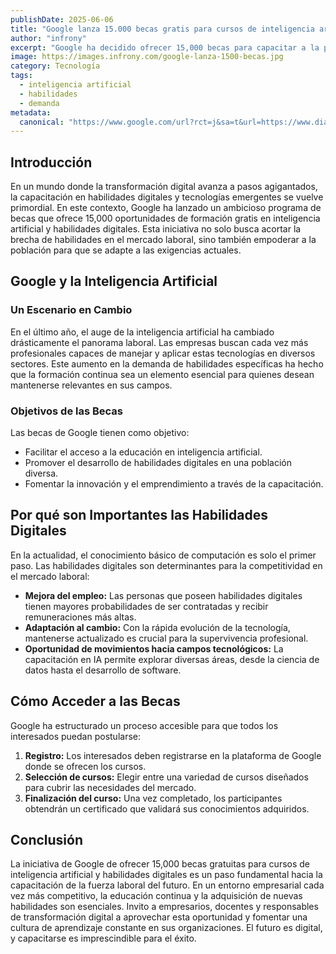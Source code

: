 ```yaml
---
publishDate: 2025-06-06
title: "Google lanza 15.000 becas gratis para cursos de inteligencia artificial y habilidades digitales"
author: "infrony"
excerpt: "Google ha decidido ofrecer 15,000 becas para capacitar a la población en inteligencia artificial y habilidades digitales, una respuesta ante la creciente demanda en el sector tecnológico."
image: https://images.infrony.com/google-lanza-1500-becas.jpg
category: Tecnología
tags:
  - inteligencia artificial
  - habilidades
  - demanda
metadata:
  canonical: "https://www.google.com/url?rct=j&sa=t&url=https://www.diariolavanguardia.com/tecnologia/18631-google-lanza-15-000-becas-gratis-para-cursos-de-inteligencia-artificial-y-habilidades-digitales/&ct=ga&cd=CAIyHDdlZmI2YWE1YjUxZDE4MjY6Y29tOmVzOlVTOlI&usg=AOvVaw1zsdmXFzV9cDF8qayZy3_1"
---
```


## Introducción

En un mundo donde la transformación digital avanza a pasos agigantados, la capacitación en habilidades digitales y tecnologías emergentes se vuelve primordial. En este contexto, Google ha lanzado un ambicioso programa de becas que ofrece 15,000 oportunidades de formación gratis en inteligencia artificial y habilidades digitales. Esta iniciativa no solo busca acortar la brecha de habilidades en el mercado laboral, sino también empoderar a la población para que se adapte a las exigencias actuales.

## Google y la Inteligencia Artificial

### Un Escenario en Cambio

En el último año, el auge de la inteligencia artificial ha cambiado drásticamente el panorama laboral. Las empresas buscan cada vez más profesionales capaces de manejar y aplicar estas tecnologías en diversos sectores. Este aumento en la demanda de habilidades específicas ha hecho que la formación continua sea un elemento esencial para quienes desean mantenerse relevantes en sus campos.

### Objetivos de las Becas

Las becas de Google tienen como objetivo:

- Facilitar el acceso a la educación en inteligencia artificial.
- Promover el desarrollo de habilidades digitales en una población diversa.
- Fomentar la innovación y el emprendimiento a través de la capacitación.

## Por qué son Importantes las Habilidades Digitales

En la actualidad, el conocimiento básico de computación es solo el primer paso. Las habilidades digitales son determinantes para la competitividad en el mercado laboral:

- **Mejora del empleo:** Las personas que poseen habilidades digitales tienen mayores probabilidades de ser contratadas y recibir remuneraciones más altas.
- **Adaptación al cambio:** Con la rápida evolución de la tecnología, mantenerse actualizado es crucial para la supervivencia profesional.
- **Oportunidad de movimientos hacia campos tecnológicos:** La capacitación en IA permite explorar diversas áreas, desde la ciencia de datos hasta el desarrollo de software.

## Cómo Acceder a las Becas

Google ha estructurado un proceso accesible para que todos los interesados puedan postularse:

1. **Registro:** Los interesados deben registrarse en la plataforma de Google donde se ofrecen los cursos.
2. **Selección de cursos:** Elegir entre una variedad de cursos diseñados para cubrir las necesidades del mercado.
3. **Finalización del curso:** Una vez completado, los participantes obtendrán un certificado que validará sus conocimientos adquiridos.

## Conclusión

La iniciativa de Google de ofrecer 15,000 becas gratuitas para cursos de inteligencia artificial y habilidades digitales es un paso fundamental hacia la capacitación de la fuerza laboral del futuro. En un entorno empresarial cada vez más competitivo, la educación continua y la adquisición de nuevas habilidades son esenciales. Invito a empresarios, docentes y responsables de transformación digital a aprovechar esta oportunidad y fomentar una cultura de aprendizaje constante en sus organizaciones. El futuro es digital, y capacitarse es imprescindible para el éxito.
